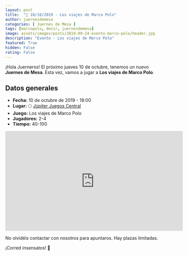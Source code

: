 ```yaml
---
layout: post
title:  "📆 10/10/2019 - Los viajes de Marco Polo"
author: juernesdemesa
categories: [ Juernes de Mesa ]
tags: [marcopolo, devir, juernesdemesa]
image: assets/images/posts/2019-09-24-evento-marco-polo/header.jpg
description: "Evento - Los viajes de Marco Polo"
featured: True
hidden: False
rating: False
---
```


¡Hola Juerneros! El próximo jueves 10 de octubre, tenemos un nuevo **Juernes de Mesa**. Esta vez, vamos a jugar a **Los viajes de Marco Polo**.

## Datos generales

* **Fecha:** 10 de octubre de 2019 - 18:00
* **Lugar:** 🌕 [Júpiter Juegos Central](https://www.jupiterjuegos.com/tiendas/) 
* **Juego:** Los viajes de Marco Polo
* **Jugadores:** 2-4
* **Tiempo:** 40-100

<iframe width="560" height="315" src="https://www.youtube.com/embed/eGr-buKzUKI" frameborder="0" allow="accelerometer; autoplay; encrypted-media; gyroscope; picture-in-picture" allowfullscreen></iframe>

No olvidéis contactar con nosotros para apuntaros. Hay plazas limitadas. 

¡Corred insensatos! 🧙
